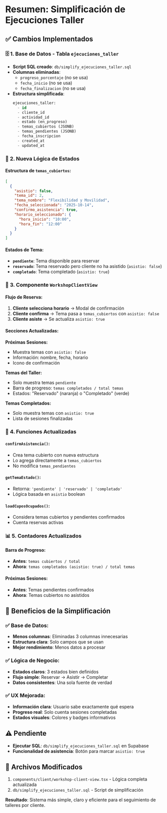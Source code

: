 # Resumen: Simplificación de Ejecuciones Taller

## ✅ Cambios Implementados

### 🗄️ **1. Base de Datos - Tabla `ejecuciones_taller`**
- **Script SQL creado**: `db/simplify_ejecuciones_taller.sql`
- **Columnas eliminadas**:
  - `progreso_porcentaje` (no se usa)
  - `fecha_inicio` (no se usa)
  - `fecha_finalizacion` (no se usa)
- **Estructura simplificada**:
  ```sql
  ejecuciones_taller:
    - id
    - cliente_id
    - actividad_id
    - estado (en_progreso)
    - temas_cubiertos (JSONB)
    - temas_pendientes (JSONB)
    - fecha_inscripcion
    - created_at
    - updated_at
  ```

### 🎯 **2. Nueva Lógica de Estados**

#### **Estructura de `temas_cubiertos`:**
```json
[
  {
    "asistio": false,
    "tema_id": 2,
    "tema_nombre": "Flexibilidad y Movilidad",
    "fecha_seleccionada": "2025-10-14",
    "confirmo_asistencia": true,
    "horario_seleccionado": {
      "hora_inicio": "10:00",
      "hora_fin": "12:00"
    }
  }
]
```

#### **Estados de Tema:**
- **`pendiente`**: Tema disponible para reservar
- **`reservado`**: Tema reservado pero cliente no ha asistido (`asistio: false`)
- **`completado`**: Tema completado (`asistio: true`)

### 🎨 **3. Componente `WorkshopClientView`**

#### **Flujo de Reserva:**
1. **Cliente selecciona horario** → Modal de confirmación
2. **Cliente confirma** → Tema pasa a `temas_cubiertos` con `asistio: false`
3. **Cliente asiste** → Se actualiza `asistio: true`

#### **Secciones Actualizadas:**

**Próximas Sesiones:**
- Muestra temas con `asistio: false`
- Información: nombre, fecha, horario
- Icono de confirmación

**Temas del Taller:**
- Solo muestra temas `pendiente`
- Barra de progreso: `temas completados / total temas`
- Estados: "Reservado" (naranja) o "Completado" (verde)

**Temas Completados:**
- Solo muestra temas con `asistio: true`
- Lista de sesiones finalizadas

### 🔧 **4. Funciones Actualizadas**

#### **`confirmAsistencia()`:**
- Crea tema cubierto con nueva estructura
- Lo agrega directamente a `temas_cubiertos`
- No modifica `temas_pendientes`

#### **`getTemaEstado()`:**
- Retorna: `'pendiente' | 'reservado' | 'completado'`
- Lógica basada en `asistio` boolean

#### **`loadCuposOcupados()`:**
- Considera temas cubiertos y pendientes confirmados
- Cuenta reservas activas

### 📊 **5. Contadores Actualizados**

#### **Barra de Progreso:**
- **Antes**: `temas cubiertos / total`
- **Ahora**: `temas completados (asistio: true) / total temas`

#### **Próximas Sesiones:**
- **Antes**: Temas pendientes confirmados
- **Ahora**: Temas cubiertos no asistidos

## 🚀 **Beneficios de la Simplificación**

### ✅ **Base de Datos:**
- **Menos columnas**: Eliminadas 3 columnas innecesarias
- **Estructura clara**: Solo campos que se usan
- **Mejor rendimiento**: Menos datos a procesar

### ✅ **Lógica de Negocio:**
- **Estados claros**: 3 estados bien definidos
- **Flujo simple**: Reservar → Asistir → Completar
- **Datos consistentes**: Una sola fuente de verdad

### ✅ **UX Mejorada:**
- **Información clara**: Usuario sabe exactamente qué espera
- **Progreso real**: Solo cuenta sesiones completadas
- **Estados visuales**: Colores y badges informativos

## ⚠️ **Pendiente**
- **Ejecutar SQL**: `db/simplify_ejecuciones_taller.sql` en Supabase
- **Funcionalidad de asistencia**: Botón para marcar `asistio: true`

## 🎯 **Archivos Modificados**
1. `components/client/workshop-client-view.tsx` - Lógica completa actualizada
2. `db/simplify_ejecuciones_taller.sql` - Script de simplificación

**Resultado**: Sistema más simple, claro y eficiente para el seguimiento de talleres por cliente.


